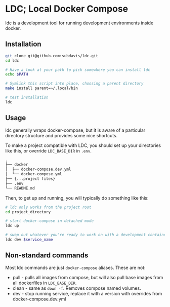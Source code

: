 # LDC; Local Docker Compose

ldc is a development tool for running development environments inside docker.

## Installation

```bash
git clone git@github.com:subdavis/ldc.git
cd ldc

# Have a look at your path to pick somewhere you can install ldc
echo $PATH

# Symlink this script into place, choosing a parent directory
make install parent=~/.local/bin

# test installation
ldc
```

## Usage

ldc generally wraps docker-compose, but it is aware of a particular directory structure and provides some nice shortcuts.

To make a project compatible with LDC, you should set up your directories like this, or override `LDC_BASE_DIR` in `.env`.

```txt
.
├── docker
│  ├── docker-compose.dev.yml
│  └── docker-compose.yml
├── {...project files}
├── .env
└── README.md
```


Then, to get up and running, you will typically do something like this:

```bash
# ldc only works from the project root
cd project_directory

# start docker-compose in detached mode
ldc up

# swap out whatever you're ready to work on with a development container
ldc dev $service_name
```

## Non-standard commands

Most ldc commands are just `docker-compose` aliases.  These are not:

* pull - pulls all images from compose, but will also pull base images from all dockerfiles in `LDC_BASE_DIR`.
* clean - same as `down -f`.  Removes compose named volumes.
* dev - stop running service, replace it with a version with overrides from docker-compose.dev.yml
